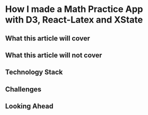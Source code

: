 # How I made a Math Practice App with D3, React-Latex and XState

## What this article will cover

## What this article will not cover

## Technology Stack

## Challenges

## Looking Ahead
